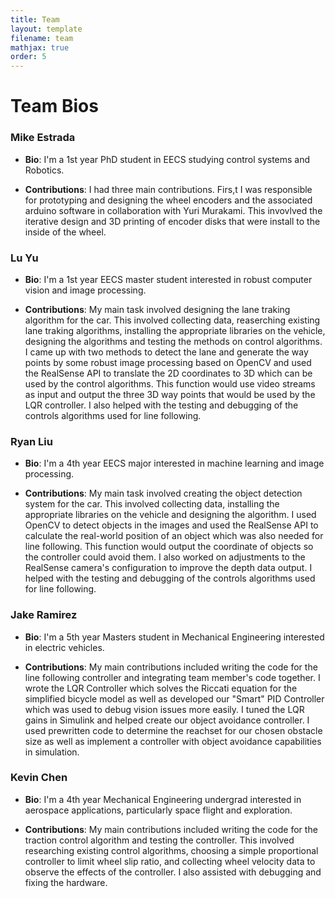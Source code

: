 ```yaml
---
title: Team
layout: template
filename: team
mathjax: true
order: 5
--- 
```


# Team Bios

### Mike Estrada

- **Bio**: I'm a 1st year PhD student in EECS studying control systems and Robotics.

- **Contributions**: I had three main contributions. Firs,t I was responsible for prototyping and designing the wheel encoders and the associated arduino software in collaboration with Yuri Murakami.  This invovlved the iterative design and 3D printing of encoder disks that were install to the inside of the wheel.
### Lu Yu
- **Bio**: I'm a 1st year EECS master student interested in robust computer vision and image processing. 

- **Contributions**: My main task involved designing the lane traking algorithm for the car. This involved collecting data, reaserching existing lane traking algorithms, installing the appropriate libraries on the vehicle, designing the algorithms and testing the methods on control algorithms. I came up with two methods to detect the lane and generate the way points by some robust image processing based on OpenCV and used the RealSense API to translate the 2D coordinates to 3D which can be used by the control algorithms. This function would use video streams as input and output the three 3D way points that would be used by the LQR controller. I also helped with the testing and debugging of the controls algorithms used for line following.

### Ryan Liu
- **Bio**: I'm a 4th year EECS major interested in machine learning and image processing. 

- **Contributions**: My main task involved creating the object detection system for the car. This involved collecting data, installing the appropriate libraries on the vehicle and designing the algorithm. I used OpenCV to detect objects in the images and used the RealSense API to calculate the real-world position of an object which was also needed for line following. This function would output the coordinate of objects so the controller could avoid them. I also worked on adjustments to the RealSense camera's configuration to improve the depth data output. I helped with the testing and debugging of the controls algorithms used for line following.

### Jake Ramirez
- **Bio**: I'm a 5th year Masters student in Mechanical Engineering interested in electric vehicles.

- **Contributions**: My main contributions included writing the code for the line following controller and integrating team member's code together. I wrote the LQR Controller which solves the Riccati equation for the simplified bicycle model as well as developed our "Smart" PID Controller which was used to debug vision issues more easily. I tuned the LQR gains in Simulink and helped create our object avoidance controller. I used prewritten code to determine the reachset for our chosen obstacle size as well as implement a controller with object avoidance capabilities in simulation.

### Kevin Chen

- **Bio**: I'm a 4th year Mechanical Engineering undergrad interested in aerospace applications, particularly space flight and exploration.

- **Contributions**: My main contributions included writing the code for the traction control algorithm and testing the controller. This involved researching existing control algorithms, choosing a simple proportional controller to limit wheel slip ratio, and collecting wheel velocity data to observe the effects of the controller. I also assisted with debugging and fixing the hardware.
